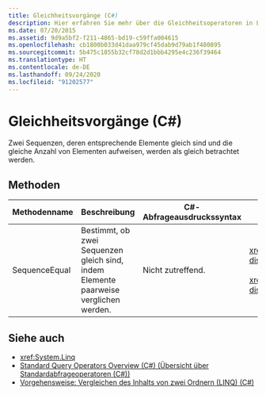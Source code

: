 ```yaml
---
title: Gleichheitsvorgänge (C#)
description: Hier erfahren Sie mehr über die Gleichheitsoperatoren in LINQ in C#, bei denen zwei Sequenzen, deren Elemente gleich sind und die über dieselbe Anzahl von Elementen verfügen, gleich sind.
ms.date: 07/20/2015
ms.assetid: 9d9a5bf2-f211-4865-bd19-c59ffa004615
ms.openlocfilehash: cb1800b033d41daa979cf45dab9d79ab1f480895
ms.sourcegitcommit: 5b475c1855b32cf78d2d1bbb4295e4c236f39464
ms.translationtype: HT
ms.contentlocale: de-DE
ms.lasthandoff: 09/24/2020
ms.locfileid: "91202577"
---
```

# <a name="equality-operations-c"></a>Gleichheitsvorgänge (C#)

Zwei Sequenzen, deren entsprechende Elemente gleich sind und die gleiche Anzahl von Elementen aufweisen, werden als gleich betrachtet werden.  
  
## <a name="methods"></a>Methoden  
  
|Methodenname|Beschreibung|C#-Abfrageausdruckssyntax|Weitere Informationen|  
|-----------------|-----------------|---------------------------------|----------------------|  
|SequenceEqual|Bestimmt, ob zwei Sequenzen gleich sind, indem Elemente paarweise verglichen werden.|Nicht zutreffend.|<xref:System.Linq.Enumerable.SequenceEqual%2A?displayProperty=nameWithType><br /><br /> <xref:System.Linq.Queryable.SequenceEqual%2A?displayProperty=nameWithType>|  
  
## <a name="see-also"></a>Siehe auch

- <xref:System.Linq>
- [Standard Query Operators Overview (C#) (Übersicht über Standardabfrageoperatoren (C#))](./standard-query-operators-overview.md)
- [Vorgehensweise: Vergleichen des Inhalts von zwei Ordnern (LINQ) (C#)](./how-to-compare-the-contents-of-two-folders-linq.md)
